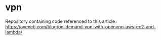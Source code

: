 # vpn

Repository containing code referenced to this article : https://avenetj.com/blog/on-demand-vpn-with-openvpn-aws-ec2-and-lambda/
